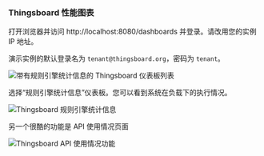 ### Thingsboard 性能图表

打开浏览器并访问 http://localhost:8080/dashboards 并登录。请改用您的实例 IP 地址。

演示实例的默认登录名为 `tenant@thingsboard.org`，密码为 `tenant`。

![带有规则引擎统计信息的 Thingsboard 仪表板列表](/images/reference/performance-aws-instances/method/chart-examples/performance_test_thingsboard_dashboard_list.png "带有规则引擎统计信息的 Thingsboard 仪表板列表")

选择“规则引擎统计信息”仪表板。您可以看到系统在负载下的执行情况。

![Thingsboard 规则引擎统计信息](/images/reference/performance-aws-instances/method/chart-examples/performance_test_thingsboard_rule_engine_statistics_queue_stats.png "Thingsboard 规则引擎统计信息")

另一个很酷的功能是 API 使用情况页面

![Thingsboard API 使用情况功能](/images/reference/performance-aws-instances/method/chart-examples/performance_test_thingsboard_api_usage_feature.png "Thingsboard API 使用情况功能")
